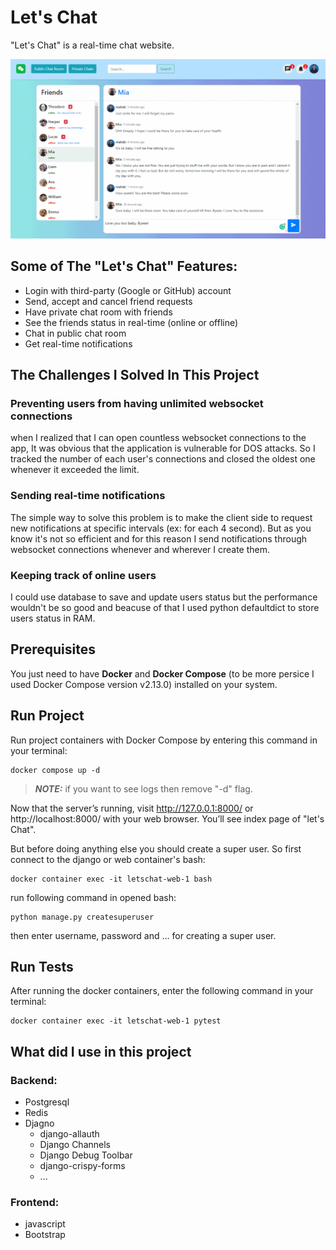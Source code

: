 # Let's Chat
"Let's Chat" is a real-time chat website.

![Let's Chat](https://github.com/mf210/letschat/blob/main/prod_pics/all.gif)

## Some of The "Let's Chat" Features:
- Login with third-party (Google or GitHub) account
- Send, accept and cancel friend requests
- Have private chat room with friends
- See the friends status in real-time (online or offline)
- Chat in public chat room
- Get real-time notifications


## The Challenges I Solved In This Project

### Preventing users from having unlimited websocket connections
when I realized that I can open countless websocket connections to the app, It was obvious that the application is vulnerable for DOS attacks. So I tracked the number of each user's connections and closed the oldest one whenever it exceeded the limit.

### Sending real-time notifications
The simple way to solve this problem is to make the client side to request new notifications at specific intervals (ex: for each 4 second). But as you know it's not so efficient and for this reason I send notifications through websocket connections whenever and wherever I create them.

### Keeping track of online users
I could use database to save and update users status but the performance wouldn't be so good and beacuse of that I used python defaultdict to store users status in RAM.

## Prerequisites
You just need to have **Docker** and **Docker Compose** (to be more persice I used Docker Compose version v2.13.0) installed on your system.

## Run Project
Run project containers with Docker Compose by entering this command in your terminal:

    docker compose up -d

> **_NOTE:_** if you want to see logs then remove "-d" flag.

Now that the server’s running, visit http://127.0.0.1:8000/ or http://localhost:8000/ with your web browser. You’ll see index page of "let's Chat".

But before doing anything else you should create a super user. So first connect to the django or web container's bash:

    docker container exec -it letschat-web-1 bash

run following command in opened bash:

    python manage.py createsuperuser

then enter username, password and ... for creating a super user.


## Run Tests
After running the docker containers, enter the following command in your terminal:

    docker container exec -it letschat-web-1 pytest

## What did I use in this project
### Backend:
- Postgresql
- Redis
- Djagno
    - django-allauth
    - Django Channels
    - Django Debug Toolbar
    - django-crispy-forms
    - ...

### Frontend:
- javascript
- Bootstrap



